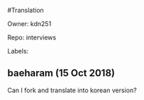 #Translation

Owner: kdn251

Repo: interviews

Labels: 

## baeharam (15 Oct 2018)

Can I fork and translate into korean version?

